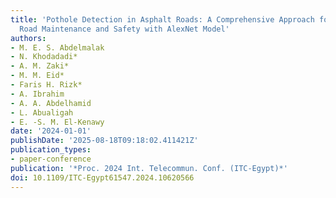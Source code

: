 ```yaml
---
title: 'Pothole Detection in Asphalt Roads: A Comprehensive Approach for Enhanced
  Road Maintenance and Safety with AlexNet Model'
authors:
- M. E. S. Abdelmalak
- N. Khodadadi*
- A. M. Zaki*
- M. M. Eid*
- Faris H. Rizk*
- A. Ibrahim
- A. A. Abdelhamid
- L. Abualigah
- E. -S. M. El-Kenawy
date: '2024-01-01'
publishDate: '2025-08-18T09:18:02.411421Z'
publication_types:
- paper-conference
publication: '*Proc. 2024 Int. Telecommun. Conf. (ITC-Egypt)*'
doi: 10.1109/ITC-Egypt61547.2024.10620566
---
```

